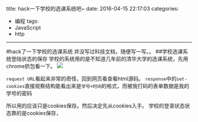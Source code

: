 title: hack一下学校的选课系统吧~
date: 2016-04-15 22:17:03
categories:
- 编程
tags:
- JavaScript
- http
---


#hack了一下学校的选课系统
并没写过科技文档，随便写一写。。
##学校选课系统登陆状态的保存
学校的系统用的是不知道几年前的清华大学的选课系统，先用chrome抓包看一下。
![](../img/caught.png)

`request URL`看起来非常的奇怪，回到网页看查看html源码。
`response`中的`set-cookies`直接观察结构能看出来是`学号+时间`的格式，而被我打码的表单数据是我的学号的密码


所以用的应该只是cookies保存。然后决定先从cookies入手。
学校的登录状态状态靠的是cookies保存，

